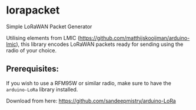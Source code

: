# lorapacket
Simple LoRaWAN Packet Generator

Utilising elements from LMIC (https://github.com/matthijskooijman/arduino-lmic), this library encodes LoRaWAN packets ready for sending using the radio of your choice.

## Prerequisites:

If you wish to use a RFM95W or similar radio, make sure to have the `arduino-LoRa` library installed.

Download from here: https://github.com/sandeepmistry/arduino-LoRa
